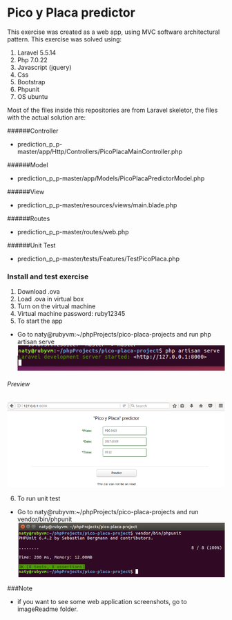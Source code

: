 # Pico y Placa predictor

This exercise was created as a web app, using MVC software architectural pattern.
This exercise was solved using:

1. Laravel 5.5.14
2. Php 7.0.22
3. Javascript (jquery)
4. Css  
5. Bootstrap 
6. Phpunit 
7. OS ubuntu 


Most of the files inside this repositories are from Laravel skeletor, the files with the actual solution are: 


######Controller
- prediction_p_p-master/app/Http/Controllers/PicoPlacaMainController.php

######Model
- prediction_p_p-master/app/Models/PicoPlacaPredictorModel.php

######View 
- prediction_p_p-master/resources/views/main.blade.php

######Routes
- prediction_p_p-master/routes/web.php

######Unit Test
- prediction_p_p-master/tests/Features/TestPicoPlaca.php


### Install and test exercise 

1. Download .ova
2. Load .ova in virtual box
3. Turn on the virtual machine
4. Virtual machine password: ruby12345
5. To start the app 
  - Go to naty@rubyvm:~/phpProjects/pico-placa-projects and run php artisan serve
![alt text](https://github.com/natykn/prediction_p_p/blob/master/imageReadme/terminal1.png)


###### Preview
![alt text](https://github.com/natykn/prediction_p_p/blob/master/imageReadme/responsePicoPlaca.png)

6. To run unit test
 - Go to naty@rubyvm:~/phpProjects/pico-placa-projects and run vendor/bin/phpunit
![alt text](https://github.com/natykn/prediction_p_p/blob/master/imageReadme/terminal2.png)



###Note 
 - if you want to see some web application screenshots, go to imageReadme folder.

